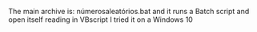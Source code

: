 The main archive is: númerosaleatórios.bat and it runs a Batch script and open itself reading in VBscript
I tried it on a Windows 10
